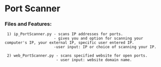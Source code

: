 # Port Scanner 

### Files and Features: 
     1) ip_PortScanner.py - scans IP addresses for ports.
                          - gives you and option for scanning your computer's IP, your external IP, specific user entered IP.
                          -user input: IP or choice of scanning your IP.
                          
     2) web_PortScanner.py - scans specified website for open ports.
                           - user input: website domain name.

